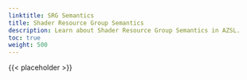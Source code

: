 ```yaml
---
linktitle: SRG Semantics
title: Shader Resource Group Semantics
description: Learn about Shader Resource Group Semantics in AZSL.
toc: true
weight: 500
---
```


{{< placeholder >}}